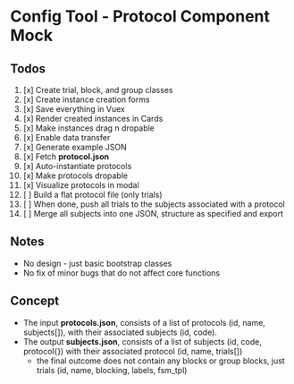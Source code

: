 # Config Tool - Protocol Component Mock

## Todos
1. [x] Create trial, block, and group classes
2. [x] Create instance creation forms
3. [x] Save everything in Vuex
4. [x] Render created instances in Cards
5. [x] Make instances drag n dropable
6. [x] Enable data transfer
7. [x] Generate example JSON
8. [x] Fetch **protocol.json**
9. [x] Auto-instantiate protocols
10. [x] Make protocols dropable
11. [x] Visualize protocols in modal
12. [ ] Build a flat protocol file (only trials)
13. [ ] When done, push all trials to the subjects associated with a protocol
14. [ ] Merge all subjects into one JSON, structure as specified and export 

## Notes
- No design - just basic bootstrap classes
- No fix of minor bugs that do not affect core functions

## Concept
- The input **protocols.json**, consists of a list of protocols (id, name, subjects[]), with their associated subjects (id, code).
- The output **subjects.json**, consists of a list of subjects (id, code, protocol{}) with their associated protocol (id, name, trials[])
  - the final outcome does not contain any blocks or group blocks, just trials (id, name, blocking, labels, fsm_tpl)

